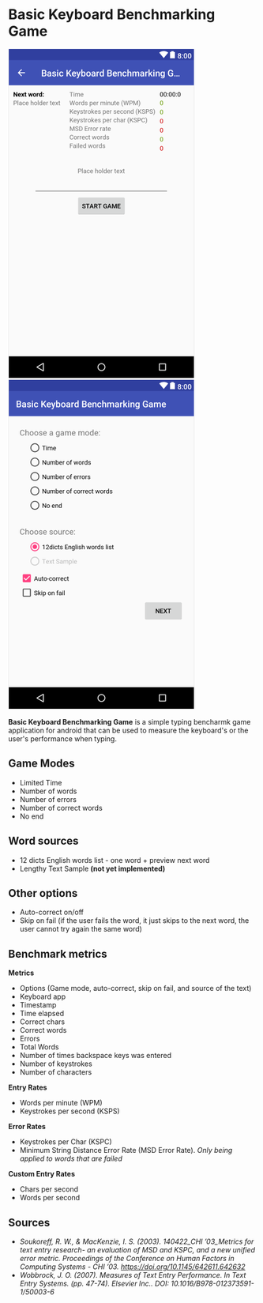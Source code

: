 # Basic Keyboard Benchmarking Game


![Menu Activity](docs/screenshot2.png "Menu Activity")
![Game Activity](docs/screenshot1.png "App Activity")

__Basic Keyboard Benchmarking Game__ is a simple typing bencharmk game application for android that can be used to measure the keyboard's or the user's performance when typing.

## Game Modes
* Limited Time
* Number of words
* Number of errors
* Number of correct words
* No end

## Word sources
* 12 dicts English words list - one word + preview next word
* Lengthy Text Sample __(not yet implemented)__

## Other options
* Auto-correct on/off
* Skip on fail (if the user fails the word, it just skips to the next word, the user cannot try again the same word)

## Benchmark metrics
__Metrics__
* Options (Game mode, auto-correct, skip on fail, and source of the text)
* Keyboard app
* Timestamp
* Time elapsed
* Correct chars
* Correct words
* Errors
* Total Words
* Number of times backspace keys was entered
* Number of keystrokes
* Number of characters

__Entry Rates__
* Words per minute (WPM)
* Keystrokes per second (KSPS)

__Error Rates__
* Keystrokes per Char (KSPC)
* Minimum String Distance Error Rate (MSD Error Rate). _Only being applied to words that are failed_

__Custom Entry Rates__
* Chars per second
* Words per second

## Sources

* _Soukoreff, R. W., & MacKenzie, I. S. (2003). 140422_CHI ’03_Metrics for text entry research- an evaluation of MSD and KSPC, and a new unified error metric. Proceedings of the Conference on Human Factors in Computing Systems - CHI ’03. https://doi.org/10.1145/642611.642632_
* _Wobbrock, J. O. (2007). Measures of Text Entry Performance. In Text Entry Systems. (pp. 47-74). Elsevier Inc.. DOI: 10.1016/B978-012373591-1/50003-6_
